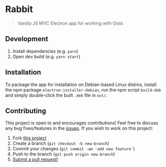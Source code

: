 # Rabbit

> Vanilla JS MVC Electron app for working with Gists

## Development

1. Install dependencies (e.g. `yarn`)
2. Open dev build (e.g. `yarn start`)

## Installation

To package the app for installation on Debian-based Linux distros, install the npm package `electron-installer-debian`, run the npm script `build:deb` and simply double-click the built `.deb` file in `out/`.

## Contributing

This project is open to and encourages contributions! Feel free to discuss any bug fixes/features in the [issues](https://github.com/shwilliam/rabbit/issues). If you wish to work on this project:

1. Fork [this project](https://github.com/shwilliam/rabbit)
2. Create a branch (`git checkout -b new-branch`)
3. Commit your changes (`git commit -am 'add new feature'`)
4. Push to the branch (`git push origin new-branch`)
5. [Submit a pull request!](https://github.com/shwilliam/rabbit/pull/new/master)
